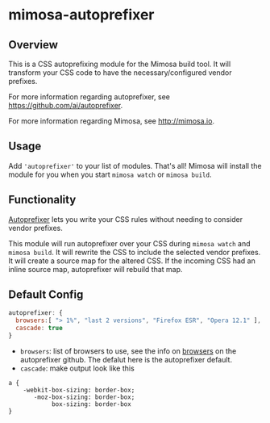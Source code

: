 mimosa-autoprefixer
===========

## Overview

This is a CSS autoprefixing module for the Mimosa build tool. It will transform your CSS code to have the necessary/configured vendor prefixes.

For more information regarding autoprefixer, see https://github.com/ai/autoprefixer.

For more information regarding Mimosa, see http://mimosa.io.

## Usage

Add `'autoprefixer'` to your list of modules.  That's all!  Mimosa will install the module for you when you start `mimosa watch` or `mimosa build`.

## Functionality

[Autoprefixer](https://github.com/ai/autoprefixer) lets you write your CSS rules without needing to consider vendor prefixes.

This module will run autoprefixer over your CSS during `mimosa watch` and `mimosa build`.  It will rewrite the CSS to include the selected vendor prefixes.  It will create a source map for the altered CSS.  If the incoming CSS had an inline source map, autoprefixer will rebuild that map.

## Default Config

```javascript
autoprefixer: {
  browsers:[ "> 1%", "last 2 versions", "Firefox ESR", "Opera 12.1" ],
  cascade: true
}
```

* `browsers`: list of browsers to use, see the info on [browsers](https://github.com/ai/autoprefixer#browsers) on the autoprefixer github. The defalut here is the autoprefixer default.
* `cascade`: make output look like this
```
a {
    -webkit-box-sizing: border-box;
       -moz-box-sizing: border-box;
            box-sizing: border-box
}
```

